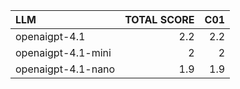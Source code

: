 | LLM                |   TOTAL SCORE |   C01 |
|:-------------------|--------------:|------:|
| openaigpt-4.1      |           2.2 |   2.2 |
| openaigpt-4.1-mini |           2   |   2   |
| openaigpt-4.1-nano |           1.9 |   1.9 |